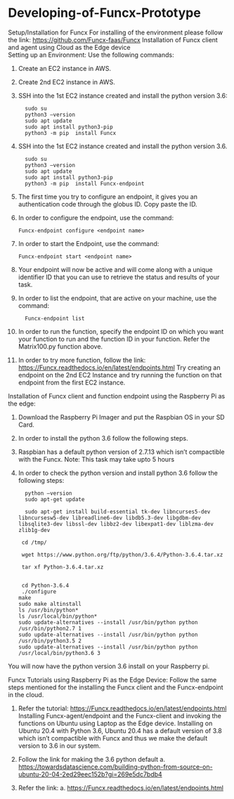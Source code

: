 # Developing-of-Funcx-Prototype

Setup/Installation for Funcx
For installing of the environment please follow the link: 
https://github.com/Funcx-faas/Funcx
Installation of Funcx client and agent using Cloud as the Edge device	
Setting up an Environment:  Use the following commands: 
1.	Create an EC2 instance in AWS. 
2.	Create 2nd EC2 instance in AWS.
3.	SSH into the 1st EC2 instance created and install the python version 3.6: 

          sudo su
          python3 –version
          sudo apt update
          sudo apt install python3-pip
          python3 -m pip  install Funcx
          
4.	SSH into the 1st EC2 instance created and install the python version 3.6.

          sudo su
          python3 –version
          sudo apt update
          sudo apt install python3-pip
          python3 -m pip  install Funcx-endpoint
 


5.	The first time you try to configure an endpoint, it gives you an authentication code through the globus ID. Copy paste the ID.

 
7.	In order to configure the endpoint, use the command: 
        
        Funcx-endpoint configure <endpoint name>


8.	In order to start the Endpoint, use the command:
        
        Funcx-endpoint start <endpoint name>


9.	Your endpoint will now be active and will come along with a unique identifier ID that you can use to retrieve the status and results of your task.
 

 

10. In order to list the endpoint, that are active on your machine, use the command: 
          
          Funcx-endpoint list
 
11.	In order to run the function, specify the endpoint ID on which you want your function to run and the function ID in your function.
       Refer the Matrix100.py function above. 


12.	In order to try more function, follow the link: https://Funcx.readthedocs.io/en/latest/endpoints.html
Try creating an endpoint on the 2nd EC2 Instance and try running the function on that endpoint from the first EC2 instance.

Installation of Funcx client and function endpoint using the Raspberry Pi as the edge:

1.	Download the Raspberry Pi Imager and put the Raspbian OS in your SD Card.
2.	In order to install the python 3.6 follow the following steps.
3.	Raspbian has a default python version of 2.7.13 which isn’t compactible with the Funcx. 
Note: This task may take upto 5 hours
4.	In order to check the python version and install python 3.6 follow the following steps:
          
          python –version
          sudo apt-get update
 
          sudo apt-get install build-essential tk-dev libncurses5-dev libncursesw5-dev libreadline6-dev libdb5.3-dev libgdbm-dev libsqlite3-dev libssl-dev libbz2-dev libexpat1-dev liblzma-dev zlib1g-dev
 
         cd /tmp/
 
         wget https://www.python.org/ftp/python/3.6.4/Python-3.6.4.tar.xz
 
         tar xf Python-3.6.4.tar.xz
 
 
         cd Python-3.6.4
         ./configure
        make
        sudo make altinstall
        ls /usr/bin/python*
        ls /usr/local/bin/python*
        sudo update-alternatives --install /usr/bin/python python /usr/bin/python2.7 1
        sudo update-alternatives --install /usr/bin/python python /usr/bin/python3.5 2
        sudo update-alternatives --install /usr/bin/python python /usr/local/bin/python3.6 3

You will now have the python version 3.6 install on your Raspberry pi.
 
 
Funcx Tutorials using Raspberry Pi as the Edge Device: 
Follow the same steps mentioned for the installing the Funcx client and the Funcx-endpoint in the cloud.
1.	 Refer the tutorial: https://Funcx.readthedocs.io/en/latest/endpoints.html
Installing Funcx-agent/endpoint and the Funcx-client and invoking the functions on Ubuntu using Laptop as the Edge device.
Installing on Ubuntu 20.4 with Python 3.6, Ubuntu 20.4 has a default version of 3.8 which isn’t compactible with Funcx and thus we make the default version to 3.6 in our system.

1.	Follow the link for making the 3.6 python default
a.	https://towardsdatascience.com/building-python-from-source-on-ubuntu-20-04-2ed29eec152b?gi=269e5dc7bdb4

2.	Refer the link:
a.	https://Funcx.readthedocs.io/en/latest/endpoints.html

 

 

 

 

 

 


 
 



 


